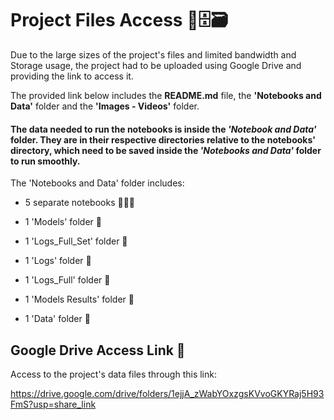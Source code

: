 # Project Files Access 📂🗄️🗃️

Due to the large sizes of the project's files and limited bandwidth and Storage usage, the project had to be uploaded using Google Drive and providing the link to access it.

The provided link below includes the **README.md** file, the **'Notebooks and Data'** folder and the **'Images - Videos'** folder. 

#### **The data needed to run the notebooks is inside the *'Notebook and Data'* folder. They are in their respective directories relative to the notebooks' directory, which need to be saved inside the *'Notebooks and Data'* folder to run smoothly.** 

The 'Notebooks and Data' folder includes:

* 5 separate notebooks 📓📓📓 

* 1 'Models' folder 📂

* 1 'Logs_Full_Set' folder 📂

* 1 'Logs' folder 📂

* 1 'Logs_Full' folder 📂

* 1 'Models Results' folder 📂

* 1 'Data' folder 📂

## Google Drive Access Link 🔗
Access to the project's data files through this link:

https://drive.google.com/drive/folders/1ejjA_zWabYOxzgsKVvoGKYRaj5H93FmS?usp=share_link
